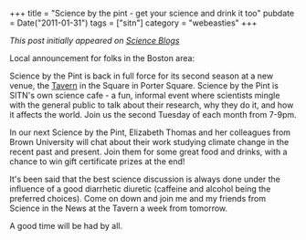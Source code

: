 +++
title = "Science by the pint - get your science and drink it too"
pubdate = Date("2011-01-31")
tags = ["sitn"]
category = "webeasties"
+++

_This post initially appeared on [Science Blogs](http://scienceblogs.com/webeasties)_

Local announcement for folks in the Boston area:

Science by the Pint is back in full force for its second season at a new venue, the [Tavern](http://www.taverninthesquare.com/tavporter/) in the Square in Porter Square. Science by the Pint is SITN's own science cafe - a fun, informal event where scientists mingle with the general public to talk about their research, why they do it, and how it affects the world. Join us the second Tuesday of each month from 7-9pm.

In our next Science by the Pint, Elizabeth Thomas and her colleagues from Brown University will chat about their work studying climate change in the recent past and present. Join them for some great food and drinks, with a chance to win gift certificate prizes at the end!

It's been said that the best science discussion is always done under the influence of a good diarrhetic diuretic (caffeine and alcohol being the preferred choices). Come on down and join me and my friends from Science in the News at the Tavern a week from tomorrow.

A good time will be had by all.

      
  
